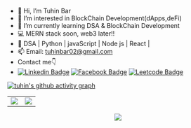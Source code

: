 - 👋 Hi, I’m Tuhin Bar 
- 👀 I’m interested in BlockChain Development(dApps,deFi)
- 🌱 I’m currently learning DSA & BlockChain Development
- 💻 MERN stack soon, web3 later!!
- 💞️ DSA | Python | javaScript | Node js | React |  
- 📫 Email: tuhinbar02@gmail.com
- Contact me👇
- [![Linkedin Badge](https://img.shields.io/badge/LinkedIn-0077B5?style=for-the-badge&logo=Linkedin&logoColor=white&link=https://www.linkedin.com/in/tuhin-bar-935a66217/)](https://www.linkedin.com/in/tuhin-bar-935a66217/)  [![Facebook Badge](https://img.shields.io/badge/Facebook-1877F2?style=for-the-badge&logo=facebook&logoColor=white&link=https://www.facebook.com/I.me.79)](https://www.facebook.com/I.me.79)  [![Leetcode Badge](https://img.shields.io/badge/-LeetCode-FFA116?style=for-the-badge&logo=LeetCode&logoColor=black&link=https://leetcode.com/TuhinBar/)](https://leetcode.com/TuhinBar/)

<!---
TuhinBar/TuhinBar is a special repository because its `README.md` (this file) appears on your GitHub profile.
You can click the Preview link. This can be updated with many more sheilds.
--->

[![tuhin's github activity graph](https://activity-graph.herokuapp.com/graph?username=TuhinBar&theme=green)](https://github.com/TuhinBar/github-readme-activity-graph)

<table>
<tr>
<td>
<img src="https://github-readme-stats.vercel.app/api?username=TuhinBar&include_all_commits=true&count_private=true&show_icons=true&line_height=20&theme=tokyonight"/>
<td><img src="https://github-readme-stats.vercel.app/api/top-langs?username=TuhinBar&show_icons=true&locale=en&layout=compact&theme=tokyonight" />
</td>
</tr>
</table>
<p align="center">
<img align="center" src="http://github-readme-streak-stats.herokuapp.com?user=TuhinBar&theme=prussian"/>
</p>
